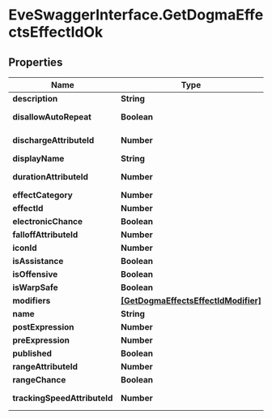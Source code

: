 # EveSwaggerInterface.GetDogmaEffectsEffectIdOk

## Properties
Name | Type | Description | Notes
------------ | ------------- | ------------- | -------------
**description** | **String** | description string | [optional] 
**disallowAutoRepeat** | **Boolean** | disallow_auto_repeat boolean | [optional] 
**dischargeAttributeId** | **Number** | discharge_attribute_id integer | [optional] 
**displayName** | **String** | display_name string | [optional] 
**durationAttributeId** | **Number** | duration_attribute_id integer | [optional] 
**effectCategory** | **Number** | effect_category integer | [optional] 
**effectId** | **Number** | effect_id integer | 
**electronicChance** | **Boolean** | electronic_chance boolean | [optional] 
**falloffAttributeId** | **Number** | falloff_attribute_id integer | [optional] 
**iconId** | **Number** | icon_id integer | [optional] 
**isAssistance** | **Boolean** | is_assistance boolean | [optional] 
**isOffensive** | **Boolean** | is_offensive boolean | [optional] 
**isWarpSafe** | **Boolean** | is_warp_safe boolean | [optional] 
**modifiers** | [**[GetDogmaEffectsEffectIdModifier]**](GetDogmaEffectsEffectIdModifier.md) | modifiers array | [optional] 
**name** | **String** | name string | [optional] 
**postExpression** | **Number** | post_expression integer | [optional] 
**preExpression** | **Number** | pre_expression integer | [optional] 
**published** | **Boolean** | published boolean | [optional] 
**rangeAttributeId** | **Number** | range_attribute_id integer | [optional] 
**rangeChance** | **Boolean** | range_chance boolean | [optional] 
**trackingSpeedAttributeId** | **Number** | tracking_speed_attribute_id integer | [optional] 


